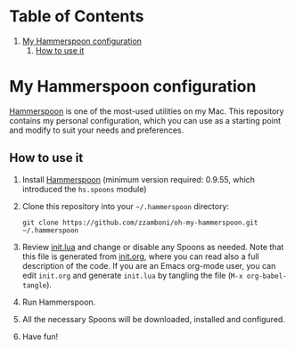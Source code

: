 
# Table of Contents

1.  [My Hammerspoon configuration](#my-hammerspoon-configuration)
    1.  [How to use it](#how-to-use-it)


<a id="my-hammerspoon-configuration"></a>

# My Hammerspoon configuration

[Hammerspoon](http://www.hammerspoon.org/) is one of the most-used utilities on my Mac. This repository contains my personal configuration, which you can use as a starting point and modify to suit your needs and preferences.


<a id="how-to-use-it"></a>

## How to use it

1.  Install [Hammerspoon](http://www.hammerspoon.org/) (minimum version required: 0.9.55, which introduced the `hs.spoons` module)

2.  Clone this repository into your `~/.hammerspoon` directory:
    
        git clone https://github.com/zzamboni/oh-my-hammerspoon.git ~/.hammerspoon

3.  Review [init.lua](init.lua) and change or disable any Spoons as needed. Note that this file is generated from [init.org](init.md), where you can read also a full description of the code. If you are an Emacs org-mode user, you can edit `init.org` and generate `init.lua` by tangling the file (`M-x org-babel-tangle`).

4.  Run Hammerspoon.

5.  All the necessary Spoons will be downloaded, installed and configured.

6.  Have fun!

